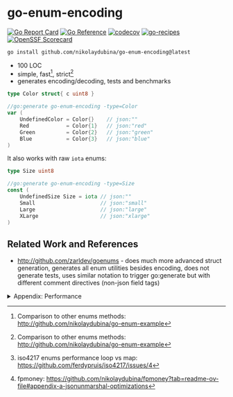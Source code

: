 # go-enum-encoding

[![Go Report Card](https://goreportcard.com/badge/github.com/nikolaydubina/go-enum-encoding)](https://goreportcard.com/report/github.com/nikolaydubina/go-enum-encoding)
[![Go Reference](https://pkg.go.dev/badge/github.com/nikolaydubina/go-enum-encoding.svg)](https://pkg.go.dev/github.com/nikolaydubina/go-enum-encoding)
[![codecov](https://codecov.io/gh/nikolaydubina/go-enum-encoding/graph/badge.svg?token=asZfIddrLV)](https://codecov.io/gh/nikolaydubina/go-enum-encoding)
[![go-recipes](https://raw.githubusercontent.com/nikolaydubina/go-recipes/main/badge.svg?raw=true)](https://github.com/nikolaydubina/go-recipes)
[![OpenSSF Scorecard](https://api.securityscorecards.dev/projects/github.com/nikolaydubina/go-enum-encoding/badge)](https://securityscorecards.dev/viewer/?uri=github.com/nikolaydubina/go-enum-encoding)

```bash
go install github.com/nikolaydubina/go-enum-encoding@latest
```

* 100 LOC
* simple, fast[^1], strict[^1]
* generates encoding/decoding, tests and benchmarks

```go
type Color struct{ c uint8 }

//go:generate go-enum-encoding -type=Color
var (
	UndefinedColor = Color{} 	// json:""
	Red            = Color{1}	// json:"red"
	Green          = Color{2}	// json:"green"
	Blue           = Color{3}	// json:"blue"
)
```

It also works with raw `iota` enums:

```go
type Size uint8

//go:generate go-enum-encoding -type=Size
const (
	UndefinedSize Size = iota // json:""
	Small                     // json:"small"
	Large                     // json:"large"
	XLarge                    // json:"xlarge"
)
```

## Related Work and References

- http://github.com/zarldev/goenums - does much more advanced struct generation, generates all enum utilities besides encoding, does not generate tests, uses similar notation to trigger go:generate but with different comment directives (non-json field tags)


<details><summary>Appendix: Performance</summary>

@mishak87 [proposed](https://github.com/nikolaydubina/go-enum-encoding/issues/19) to use array instead of map for performance.
Similarly, @nikolaydubina faced degradation in performance for loop based array for large enum sets (256 values) while working on fpmoney[^2] and iso4217[^3].

```bash
$ go test -bench=Benchmark -benchmem ./internal/research/map >  map.bench
$ go test -bench=Benchmark -benchmem ./internal/research/inline > inline.bench
$ go test -bench=Benchmark -benchmem ./internal/research/array-loop > array-loop.bench 
$ go test -bench=Benchmark -benchmem ./internal/research/array-index > array-index.bench
$ go test -bench=Benchmark -benchmem ./internal/research/uint-array > uint-array.bench
$ go test -bench=Benchmark -benchmem ./internal/research/uint-inline > uint-inline.bench
$ benchstat -split="XYZ" map.bench inline.bench array-loop.bench array-index.bench uint-array.bench uint-inline.bench
name \ time/op          map.bench    inline.bench  array-loop.bench  array-index.bench  uint-array.bench  uint-inline.bench
MarshalText_Color-16    22.3ns ± 0%    5.3ns ± 0%        7.5ns ± 0%         2.2ns ± 0%        1.9ns ± 0%         5.0ns ± 0%
UnmarshalText_Color-16  11.9ns ± 0%    5.7ns ± 0%       14.5ns ± 0%        11.8ns ± 0%       14.3ns ± 0%         5.7ns ± 0%

name \ alloc/op         map.bench    inline.bench  array-loop.bench  array-index.bench  uint-array.bench  uint-inline.bench
MarshalText_Color-16     0.00B         0.00B             0.00B              0.00B             0.00B              0.00B     
UnmarshalText_Color-16   0.00B         0.00B             0.00B              0.00B             0.00B              0.00B     

name \ allocs/op        map.bench    inline.bench  array-loop.bench  array-index.bench  uint-array.bench  uint-inline.bench
MarshalText_Color-16      0.00          0.00              0.00               0.00              0.00               0.00     
UnmarshalText_Color-16    0.00          0.00              0.00               0.00              0.00               0.00 
```

</details>

[^1]: Comparison to other enums methods: http://github.com/nikolaydubina/go-enum-example
[^2]: iso4217 enums performance loop vs map: https://github.com/ferdypruis/iso4217/issues/4
[^3]: fpmoney: https://github.com/nikolaydubina/fpmoney?tab=readme-ov-file#appendix-a-jsonunmarshal-optimizations
